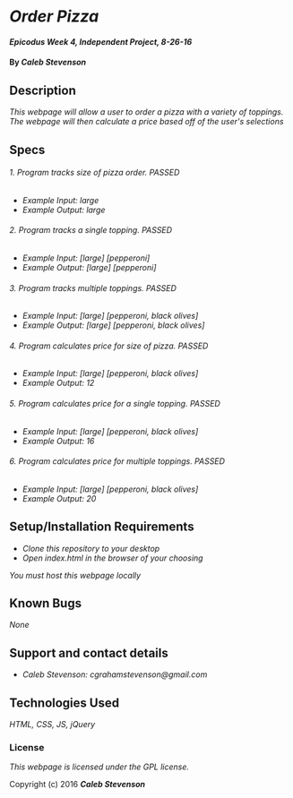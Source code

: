 # _Order Pizza_

#### _Epicodus Week 4, Independent Project, 8-26-16_

#### By _**Caleb Stevenson**_

## Description

_This webpage will allow a user to order a pizza with a variety of toppings. The webpage will then calculate a price based off of the user's selections_

## Specs

###### 1. Program tracks size of pizza order. PASSED
* _Example Input: large_
* _Example Output: large_

###### 2. Program tracks a single topping. PASSED
* _Example Input: [large] [pepperoni]_
* _Example Output: [large] [pepperoni]_

###### 3. Program tracks multiple toppings. PASSED
* _Example Input: [large] [pepperoni, black olives]_
* _Example Output: [large] [pepperoni, black olives]_

###### 4. Program calculates price for size of pizza. PASSED
* _Example Input: [large] [pepperoni, black olives]_
* _Example Output: 12_

###### 5. Program calculates price for a single topping. PASSED
* _Example Input: [large] [pepperoni, black olives]_
* _Example Output: 16_

###### 6. Program calculates price for multiple toppings. PASSED
* _Example Input: [large] [pepperoni, black olives]_
* _Example Output: 20_

## Setup/Installation Requirements

* _Clone this repository to your desktop_
* _Open index.html in the browser of your choosing_

_You must host this webpage locally_

## Known Bugs

_None_

## Support and contact details

* _Caleb Stevenson: cgrahamstevenson@gmail.com_

## Technologies Used

_HTML,
CSS,
JS,
jQuery_

### License

*This webpage is licensed under the GPL license.*

Copyright (c) 2016 **_Caleb Stevenson_**
